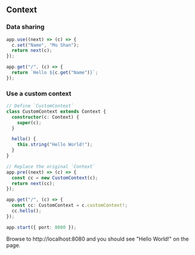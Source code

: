 ## Context

### Data sharing

```ts
app.use((next) => (c) => {
  c.set("Name", "Mu Shan");
  return next(c);
});

app.get("/", (c) => {
  return `Hello ${c.get("Name")}`;
});
```

### Use a custom context

```ts
// Define `CustomContext`
class CustomContext extends Context {
  constructor(c: Context) {
    super(c);
  }

  hello() {
    this.string("Hello World!");
  }
}

// Replace the original `Context`
app.pre((next) => (c) => {
  const cc = new CustomContext(c);
  return next(cc);
});

app.get("/", (c) => {
  const cc: CustomContext = c.customContext!;
  cc.hello();
});

app.start({ port: 8080 });
```

Browse to http://localhost:8080 and you should see "Hello World!" on the page.
